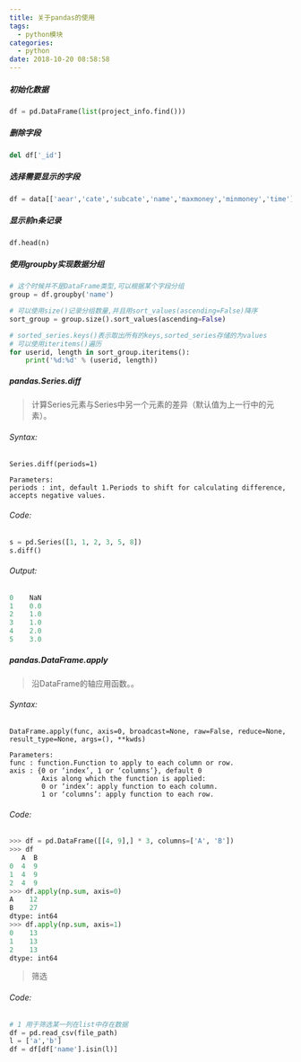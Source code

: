 ```yaml
---
title: 关于pandas的使用
tags:
  - python模块
categories:
  - python
date: 2018-10-20 08:58:58
---
```


##### 初始化数据

```python
df = pd.DataFrame(list(project_info.find()))
```
##### 删除字段

```python
del df['_id']
```

##### 选择需要显示的字段

```python
df = data[['aear','cate','subcate','name','maxmoney','minmoney','time']]
```

##### 显示前n条记录
```python
df.head(n)
```

##### 使用groupby实现数据分组
```python
# 这个时候并不是DataFrame类型,可以根据某个字段分组
group = df.groupby('name')

# 可以使用size()记录分组数量,并且用sort_values(ascending=False)降序
sort_group = group.size().sort_values(ascending=False)

# sorted_series.keys()表示取出所有的keys,sorted_series存储的为values
# 可以使用iteritems()遍历
for userid, length in sort_group.iteritems():
    print('%d:%d' % (userid, length))
```

##### pandas.Series.diff

> 计算Series元素与Series中另一个元素的差异（默认值为上一行中的元素）。

###### Syntax:

```
Series.diff(periods=1)

Parameters:
periods : int, default 1.Periods to shift for calculating difference, accepts negative values.
```
###### Code:
```python
s = pd.Series([1, 1, 2, 3, 5, 8])
s.diff()
```
###### Output:
```python
0    NaN
1    0.0
2    1.0
3    1.0
4    2.0
5    3.0
```

##### pandas.DataFrame.apply

> 沿DataFrame的轴应用函数。。

###### Syntax:

```
DataFrame.apply(func, axis=0, broadcast=None, raw=False, reduce=None, result_type=None, args=(), **kwds)

Parameters:
func : function.Function to apply to each column or row.
axis : {0 or ‘index’, 1 or ‘columns’}, default 0
        Axis along which the function is applied:
        0 or ‘index’: apply function to each column.
        1 or ‘columns’: apply function to each row.
```
###### Code:
```python
>>> df = pd.DataFrame([[4, 9],] * 3, columns=['A', 'B'])
>>> df
   A  B
0  4  9
1  4  9
2  4  9
>>> df.apply(np.sum, axis=0)
A    12
B    27
dtype: int64
>>> df.apply(np.sum, axis=1)
0    13
1    13
2    13
dtype: int64
```

> 筛选

###### Code:
```python
# 1 用于筛选某一列在list中存在数据
df = pd.read_csv(file_path)
l = ['a','b']
df = df[df['name'].isin(l)]

```
















